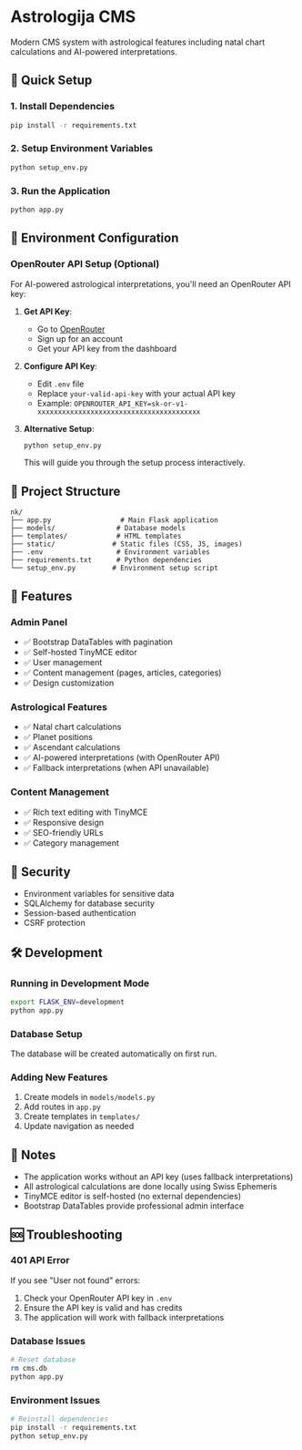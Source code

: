 # Astrologija CMS

Modern CMS system with astrological features including natal chart calculations and AI-powered interpretations.

## 🚀 Quick Setup

### 1. Install Dependencies
```bash
pip install -r requirements.txt
```

### 2. Setup Environment Variables
```bash
python setup_env.py
```

### 3. Run the Application
```bash
python app.py
```

## 🔧 Environment Configuration

### OpenRouter API Setup (Optional)

For AI-powered astrological interpretations, you'll need an OpenRouter API key:

1. **Get API Key**: 
   - Go to [OpenRouter](https://openrouter.ai/)
   - Sign up for an account
   - Get your API key from the dashboard

2. **Configure API Key**:
   - Edit `.env` file
   - Replace `your-valid-api-key` with your actual API key
   - Example: `OPENROUTER_API_KEY=sk-or-v1-xxxxxxxxxxxxxxxxxxxxxxxxxxxxxxxxxxxxxxxx`

3. **Alternative Setup**:
   ```bash
   python setup_env.py
   ```
   This will guide you through the setup process interactively.

## 📁 Project Structure

```
nk/
├── app.py                 # Main Flask application
├── models/               # Database models
├── templates/            # HTML templates
├── static/              # Static files (CSS, JS, images)
├── .env                  # Environment variables
├── requirements.txt      # Python dependencies
└── setup_env.py         # Environment setup script
```

## 🌟 Features

### Admin Panel
- ✅ Bootstrap DataTables with pagination
- ✅ Self-hosted TinyMCE editor
- ✅ User management
- ✅ Content management (pages, articles, categories)
- ✅ Design customization

### Astrological Features
- ✅ Natal chart calculations
- ✅ Planet positions
- ✅ Ascendant calculations
- ✅ AI-powered interpretations (with OpenRouter API)
- ✅ Fallback interpretations (when API unavailable)

### Content Management
- ✅ Rich text editing with TinyMCE
- ✅ Responsive design
- ✅ SEO-friendly URLs
- ✅ Category management

## 🔐 Security

- Environment variables for sensitive data
- SQLAlchemy for database security
- Session-based authentication
- CSRF protection

## 🛠️ Development

### Running in Development Mode
```bash
export FLASK_ENV=development
python app.py
```

### Database Setup
The database will be created automatically on first run.

### Adding New Features
1. Create models in `models/models.py`
2. Add routes in `app.py`
3. Create templates in `templates/`
4. Update navigation as needed

## 📝 Notes

- The application works without an API key (uses fallback interpretations)
- All astrological calculations are done locally using Swiss Ephemeris
- TinyMCE editor is self-hosted (no external dependencies)
- Bootstrap DataTables provide professional admin interface

## 🆘 Troubleshooting

### 401 API Error
If you see "User not found" errors:
1. Check your OpenRouter API key in `.env`
2. Ensure the API key is valid and has credits
3. The application will work with fallback interpretations

### Database Issues
```bash
# Reset database
rm cms.db
python app.py
```

### Environment Issues
```bash
# Reinstall dependencies
pip install -r requirements.txt
python setup_env.py
``` 